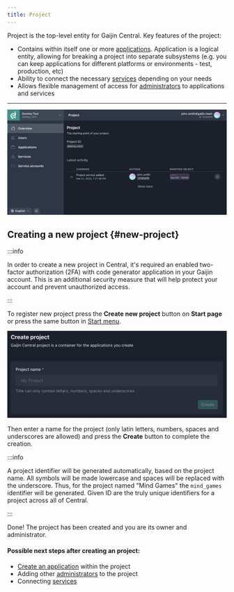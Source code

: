 ```yaml
---
title: Project
---
```


Project is the top-level entity for Gaijin Central. Key features of the project:

- Contains within itself one or more [applications](applications.md). Application is a logical entity, allowing for breaking a project into separate subsystems (e.g. you can keep applications for different platforms or environments - test, production, etc)
- Ability to connect the necessary [services](services.md) depending on your needs
- Allows flexible management of access for [administrators](project-administrators.md) to applications and services

---

![Project menu](./assets/project-page.png)

## Creating a new project {#new-project}

:::info

In order to create a new project in Central, it's required an enabled two-factor authorization (2FA) with code generator application in your Gaijin account. This is an additional security measure that will help protect your account and prevent unauthorized access.

:::

To register new project press the **Create new project** button on **Start page** or press the same button in [Start menu](getting-started.md#start-menu).

![Creating a new project](./assets/project-new.png)

Then enter a name for the project (only latin letters, numbers, spaces and underscores are allowed) and press the **Create** button to complete the creation.

:::info

A project identifier will be generated automatically, based on the project name. All symbols will be made lowercase and spaces will be replaced with the underscore. Thus, for the project named "Mind Games" the `mind_games` identifier will be generated. Given ID are the truly unique identifiers for a project across all of Central.

:::

Done! The project has been created and you are its owner and administrator.

#### Possible next steps after creating an project:

- [Create an application](applications.md#creating-a-new-application) within the project
- Adding other [administrators](project-administrators.md) to the project
- Connecting [services](services.md)
